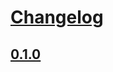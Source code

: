 # [Changelog](https://github.com/stackstrap/stackstrap/releases)

## [0.1.0](https://github.com/stackstrap/stackstrap/compare/0.1.0...0.1.0)


